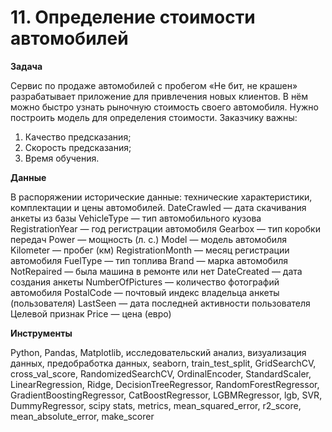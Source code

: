 # 11. Определение стоимости автомобилей

**Задача**

Сервис по продаже автомобилей с пробегом «Не бит, не крашен» разрабатывает приложение для привлечения новых клиентов. В нём можно быстро узнать рыночную стоимость своего автомобиля. Нужно построить модель для определения стоимости.
Заказчику важны:
1. Качество предсказания;
2. Скорость предсказания;
3. Время обучения.

**Данные**

В распоряжении исторические данные: технические характеристики, комплектации и цены автомобилей.
DateCrawled — дата скачивания анкеты из базы
VehicleType — тип автомобильного кузова
RegistrationYear — год регистрации автомобиля
Gearbox — тип коробки передач
Power — мощность (л. с.)
Model — модель автомобиля
Kilometer — пробег (км)
RegistrationMonth — месяц регистрации автомобиля
FuelType — тип топлива
Brand — марка автомобиля
NotRepaired — была машина в ремонте или нет
DateCreated — дата создания анкеты
NumberOfPictures — количество фотографий автомобиля
PostalCode — почтовый индекс владельца анкеты (пользователя)
LastSeen — дата последней активности пользователя
Целевой признак
Price — цена (евро)

**Инструменты**

Python, Pandas, Matplotlib, исследовательский анализ, визуализация данных, предобработка данных, seaborn, train_test_split, GridSearchCV, cross_val_score, RandomizedSearchCV, OrdinalEncoder, StandardScaler, LinearRegression, Ridge, DecisionTreeRegressor, RandomForestRegressor, GradientBoostingRegressor, CatBoostRegressor, LGBMRegressor, lgb, SVR, DummyRegressor, scipy stats, metrics, mean_squared_error, r2_score, mean_absolute_error, make_scorer